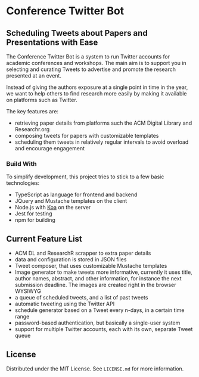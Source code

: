 # Conference Twitter Bot

## Scheduling Tweets about Papers and Presentations with Ease

The Conference Twitter Bot is a system to run Twitter accounts for
academic conferences and workshops. The main aim is to support
you in selecting and curating Tweets to advertise and promote the research
presented at an event.

Instead of giving the authors exposure at a single point in time in the year,
we want to help others to find research more easily by making it available
on platforms such as Twitter.

The key features are:
 - retrieving paper details from platforms such the ACM Digital Library and Researchr.org
 - composing tweets for papers with customizable templates
 - scheduling them tweets in relatively regular intervals to avoid overload and encourage engagement

### Build With

To simplify development, this project tries to stick to a few basic technologies:

 - TypeScript as language for frontend and backend
 - JQuery and Mustache templates on the client
 - Node.js with [Koa](https://koajs.com/) on the server
 - Jest for testing
 - npm for building

## Current Feature List

 - ACM DL and ResearchR scrapper to extra paper details
 - data and configuration is stored in JSON files
 - Tweet composer, that uses customizable Mustache templates
 - Image generator to make tweets more informative, currently it uses title, author names, abstract, and other information, for instance the next submission deadline. The images are created right in the browser WYSIWYG
 - a queue of scheduled tweets, and a list of past tweets
 - automatic tweeting using the Twitter API
 - schedule generator based on a Tweet every n-days, in a certain time range
 - password-based authentication, but basically a single-user system
 - support for multiple Twitter accounts, each with its own, separate Tweet queue

## License

Distributed under the MIT License. See `LICENSE.md` for more information.
